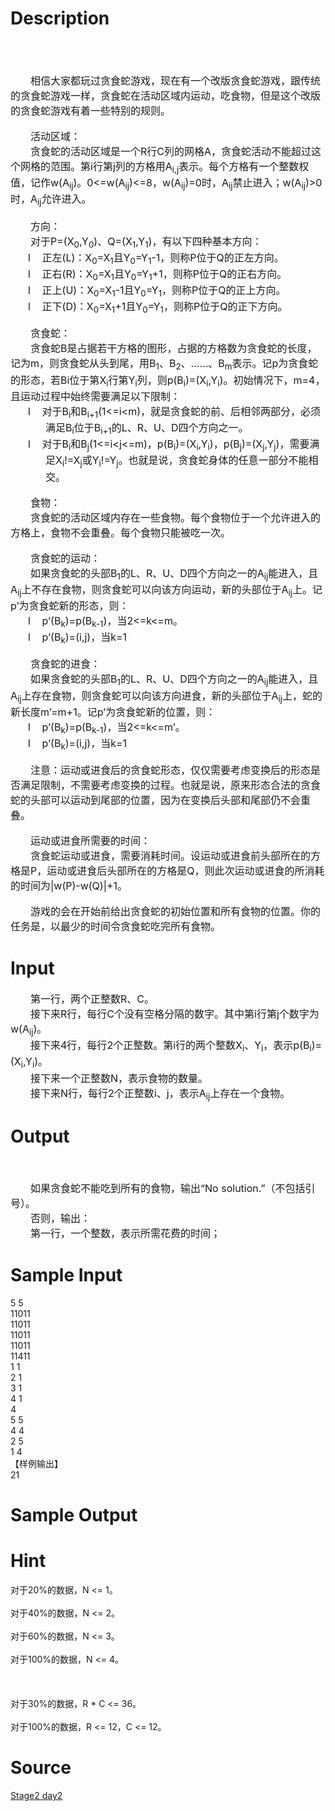
# Description

<div class="content"><div> </div>
<div> </div>
<div> </div>
<div style="text-indent: 24pt"><span style="font-size: 12pt">相信大家都玩过贪食蛇游戏，现在有一个改版贪食蛇游戏，跟传统的贪食蛇游戏一样，贪食蛇在活动区域内运动，吃食物，但是这个改版的贪食蛇游戏有着一些特别的规则。</span></div>
<div style="text-indent: 24pt"> </div>
<div style="text-indent: 24pt"><span style="font-size: 12pt">活动区域：</span></div>
<div style="text-indent: 24pt"><span style="font-size: 12pt">贪食蛇的活动区域是一个</span><span style="font-size: 12pt">R</span><span style="font-size: 12pt">行</span><span style="font-size: 12pt">C</span><span style="font-size: 12pt">列的网格</span><span style="font-size: 12pt">A</span><span style="font-size: 12pt">，贪食蛇活动不能超过这个网格的范围。第</span><span style="font-size: 12pt">i</span><span style="font-size: 12pt">行第</span><span style="font-size: 12pt">j</span><span style="font-size: 12pt">列的方格用</span><span style="font-size: 12pt">A<sub>i,j</sub></span><span style="font-size: 12pt">表示。每个方格有一个整数权值，记作</span><span style="font-size: 12pt">w(A<sub>ij</sub>)</span><span style="font-size: 12pt">。</span><span style="font-size: 12pt">0&lt;=w(A<sub>ij</sub>)&lt;=8</span><span style="font-size: 12pt">，</span><span style="font-size: 12pt">w(A<sub>ij</sub>)=0</span><span style="font-size: 12pt">时，</span><span style="font-size: 12pt">A<sub>ij</sub></span><span style="font-size: 12pt">禁止进入；</span><span style="font-size: 12pt">w(A<sub>ij</sub>)&gt;0</span><span style="font-size: 12pt">时，</span><span style="font-size: 12pt">A<sub>ij</sub></span><span style="font-size: 12pt">允许进入。</span></div>
<div style="text-indent: 24pt"> </div>
<div style="text-indent: 24pt"><span style="font-size: 12pt">方向：</span></div>
<div style="text-indent: 24pt"><span style="font-size: 12pt">对于</span><span style="font-size: 12pt">P=(X<sub>0</sub>,Y<sub>0</sub>)</span><span style="font-size: 12pt">、</span><span style="font-size: 12pt">Q=(X<sub>1</sub>,Y<sub>1</sub>)</span><span style="font-size: 12pt">，有以下四种基本方向：</span></div>
<div style="margin: 0cm 0cm 0pt 42pt; text-indent: -21pt"><span style="font-size: 12pt">l<span style="font: 7pt &#39;Times New Roman&#39;">        </span></span><span style="font-size: 12pt">正左</span><span style="font-size: 12pt">(L)</span><span style="font-size: 12pt">：</span><span style="font-size: 12pt">X<sub>0</sub>=X<sub>1</sub></span><span style="font-size: 12pt">且</span><span style="font-size: 12pt">Y<sub>0</sub>=Y<sub>1</sub>-1</span><span style="font-size: 12pt">，则称</span><span style="font-size: 12pt">P</span><span style="font-size: 12pt">位于</span><span style="font-size: 12pt">Q</span><span style="font-size: 12pt">的正左方向。</span></div>
<div style="margin: 0cm 0cm 0pt 42pt; text-indent: -21pt"><span style="font-size: 12pt">l<span style="font: 7pt &#39;Times New Roman&#39;">        </span></span><span style="font-size: 12pt">正右</span><span style="font-size: 12pt">(R)</span><span style="font-size: 12pt">：</span><span style="font-size: 12pt">X<sub>0</sub>=X<sub>1</sub></span><span style="font-size: 12pt">且</span><span style="font-size: 12pt">Y<sub>0</sub>=Y<sub>1</sub>+1</span><span style="font-size: 12pt">，则称</span><span style="font-size: 12pt">P</span><span style="font-size: 12pt">位于</span><span style="font-size: 12pt">Q</span><span style="font-size: 12pt">的正右方向。</span></div>
<div style="margin: 0cm 0cm 0pt 42pt; text-indent: -21pt"><span style="font-size: 12pt">l<span style="font: 7pt &#39;Times New Roman&#39;">        </span></span><span style="font-size: 12pt">正上</span><span style="font-size: 12pt">(U)</span><span style="font-size: 12pt">：</span><span style="font-size: 12pt">X<sub>0</sub>=X<sub>1</sub>-1</span><span style="font-size: 12pt">且</span><span style="font-size: 12pt">Y<sub>0</sub>=Y<sub>1</sub></span><span style="font-size: 12pt">，则称</span><span style="font-size: 12pt">P</span><span style="font-size: 12pt">位于</span><span style="font-size: 12pt">Q</span><span style="font-size: 12pt">的正上方向。</span></div>
<div style="margin: 0cm 0cm 0pt 42pt; text-indent: -21pt"><span style="font-size: 12pt">l<span style="font: 7pt &#39;Times New Roman&#39;">        </span></span><span style="font-size: 12pt">正下</span><span style="font-size: 12pt">(D)</span><span style="font-size: 12pt">：</span><span style="font-size: 12pt">X<sub>0</sub>=X<sub>1</sub>+1</span><span style="font-size: 12pt">且</span><span style="font-size: 12pt">Y<sub>0</sub>=Y<sub>1</sub></span><span style="font-size: 12pt">，则称</span><span style="font-size: 12pt">P</span><span style="font-size: 12pt">位于</span><span style="font-size: 12pt">Q</span><span style="font-size: 12pt">的正下方向。</span></div>
<div style="text-indent: 24pt"> </div>
<div style="text-indent: 24pt"><span style="font-size: 12pt">贪食蛇：</span></div>
<div style="text-indent: 24pt"><span style="font-size: 12pt">贪食蛇</span><span style="font-size: 12pt">B</span><span style="font-size: 12pt">是占据若干方格的图形，占据的方格数为贪食蛇的长度，记为</span><span style="font-size: 12pt">m</span><span style="font-size: 12pt">，则贪食蛇从头到尾，用</span><span style="font-size: 12pt">B<sub>1</sub></span><span style="font-size: 12pt">、</span><span style="font-size: 12pt">B<sub>2</sub></span><span style="font-size: 12pt">、</span><span style="font-size: 12pt">……</span><span style="font-size: 12pt">、</span><span style="font-size: 12pt">B<sub>m</sub></span><span style="font-size: 12pt">表示。记</span><span style="font-size: 12pt">p</span><span style="font-size: 12pt">为贪食蛇的形态，若</span><span style="font-size: 12pt">Bi</span><span style="font-size: 12pt">位于第</span><span style="font-size: 12pt">X<sub>i</sub></span><span style="font-size: 12pt">行第</span><span style="font-size: 12pt">Y<sub>i</sub></span><span style="font-size: 12pt">列，则</span><span style="font-size: 12pt">p(B<sub>i</sub>)=(X<sub>i</sub>,Y<sub>i</sub>)</span><span style="font-size: 12pt">。初始情况下，</span><span style="font-size: 12pt">m=4</span><span style="font-size: 12pt">，且运动过程中始终需要满足以下限制：</span></div>
<div style="margin: 0cm 0cm 0pt 42pt; text-indent: -21pt"><span style="font-size: 12pt">l<span style="font: 7pt &#39;Times New Roman&#39;">        </span></span><span style="font-size: 12pt">对于</span><span style="font-size: 12pt">B<sub>i</sub></span><span style="font-size: 12pt">和</span><span style="font-size: 12pt">B<sub>i+1</sub>(1&lt;=i&lt;m)</span><span style="font-size: 12pt">，就是贪食蛇的前、后相邻两部分，必须满足</span><span style="font-size: 12pt">B<sub>i</sub></span><span style="font-size: 12pt">位于</span><span style="font-size: 12pt">B<sub>i+1</sub></span><span style="font-size: 12pt">的</span><span style="font-size: 12pt">L</span><span style="font-size: 12pt">、</span><span style="font-size: 12pt">R</span><span style="font-size: 12pt">、</span><span style="font-size: 12pt">U</span><span style="font-size: 12pt">、</span><span style="font-size: 12pt">D</span><span style="font-size: 12pt">四个方向之一。</span></div>
<div style="margin: 0cm 0cm 0pt 42pt; text-indent: -21pt"><span style="font-size: 12pt">l<span style="font: 7pt &#39;Times New Roman&#39;">        </span></span><span style="font-size: 12pt">对于</span><span style="font-size: 12pt">B<sub>i</sub></span><span style="font-size: 12pt">和</span><span style="font-size: 12pt">B<sub>j</sub>(1&lt;=i&lt;j&lt;=m)</span><span style="font-size: 12pt">，</span><span style="font-size: 12pt">p(B<sub>i</sub>)=(X<sub>i</sub>,Y<sub>i</sub>)</span><span style="font-size: 12pt">，</span><span style="font-size: 12pt">p(B<sub>j</sub>)=(X<sub>j</sub>,Y<sub>j</sub>)</span><span style="font-size: 12pt">，需要满足</span><span style="font-size: 12pt">X<sub>i</sub>!=X<sub>j</sub></span><span style="font-size: 12pt">或</span><span style="font-size: 12pt">Y<sub>i</sub>!=Y<sub>j</sub></span><span style="font-size: 12pt">。也就是说，贪食蛇身体的任意一部分不能相交。</span></div>
<div style="text-indent: 24pt"> </div>
<div style="text-indent: 24pt"><span style="font-size: 12pt">食物：</span></div>
<div style="text-indent: 24pt"><span style="font-size: 12pt">贪食蛇的活动区域内存在一些食物。每个食物位于一个允许进入的方格上，食物不会重叠。每个食物只能被吃一次。</span></div>
<div style="text-indent: 24pt"> </div>
<div style="text-indent: 24pt"><span style="font-size: 12pt">贪食蛇的运动：</span></div>
<div style="text-indent: 24pt"><span style="font-size: 12pt">如果贪食蛇的头部</span><span style="font-size: 12pt">B<sub>1</sub></span><span style="font-size: 12pt">的</span><span style="font-size: 12pt">L</span><span style="font-size: 12pt">、</span><span style="font-size: 12pt">R</span><span style="font-size: 12pt">、</span><span style="font-size: 12pt">U</span><span style="font-size: 12pt">、</span><span style="font-size: 12pt">D</span><span style="font-size: 12pt">四个方向之一的</span><span style="font-size: 12pt">A<sub>ij</sub></span><span style="font-size: 12pt">能进入，且</span><span style="font-size: 12pt">A<sub>ij</sub></span><span style="font-size: 12pt">上不存在食物，则贪食蛇可以向该方向运动，新的头部位于</span><span style="font-size: 12pt">A<sub>ij</sub></span><span style="font-size: 12pt">上。记</span><span style="font-size: 12pt">p’</span><span style="font-size: 12pt">为贪食蛇新的形态，则：</span></div>
<div style="margin: 0cm 0cm 0pt 42pt; text-indent: -21pt"><span style="font-size: 12pt">l<span style="font: 7pt &#39;Times New Roman&#39;">        </span></span><span style="font-size: 12pt">p’(B<sub>k</sub>)=p(B<sub>k-1</sub>)</span><span style="font-size: 12pt">，当</span><span style="font-size: 12pt">2&lt;=k&lt;=m</span><span style="font-size: 12pt">。</span></div>
<div style="margin: 0cm 0cm 0pt 42pt; text-indent: -21pt"><span style="font-size: 12pt">l<span style="font: 7pt &#39;Times New Roman&#39;">        </span></span><span style="font-size: 12pt">p’(B<sub>k</sub>)=(i,j)</span><span style="font-size: 12pt">，当</span><span style="font-size: 12pt">k=1</span></div>
<div style="text-indent: 24pt"> </div>
<div style="text-indent: 24pt"><span style="font-size: 12pt">贪食蛇的进食：</span></div>
<div style="text-indent: 24pt"><span style="font-size: 12pt">如果贪食蛇的头部</span><span style="font-size: 12pt">B<sub>1</sub></span><span style="font-size: 12pt">的</span><span style="font-size: 12pt">L</span><span style="font-size: 12pt">、</span><span style="font-size: 12pt">R</span><span style="font-size: 12pt">、</span><span style="font-size: 12pt">U</span><span style="font-size: 12pt">、</span><span style="font-size: 12pt">D</span><span style="font-size: 12pt">四个方向之一的</span><span style="font-size: 12pt">A<sub>ij</sub></span><span style="font-size: 12pt">能进入，且</span><span style="font-size: 12pt">A<sub>ij</sub></span><span style="font-size: 12pt">上存在食物，则贪食蛇可以向该方向进食，新的头部位于</span><span style="font-size: 12pt">A<sub>ij</sub></span><span style="font-size: 12pt">上，蛇的新长度</span><span style="font-size: 12pt">m’=m+1</span><span style="font-size: 12pt">。记</span><span style="font-size: 12pt">p’</span><span style="font-size: 12pt">为贪食蛇新的位置，则：</span></div>
<div style="margin: 0cm 0cm 0pt 42pt; text-indent: -21pt"><span style="font-size: 12pt">l<span style="font: 7pt &#39;Times New Roman&#39;">        </span></span><span style="font-size: 12pt">p’(B<sub>k</sub>)=p(B<sub>k-1</sub>)</span><span style="font-size: 12pt">，当</span><span style="font-size: 12pt">2&lt;=k&lt;=m’</span><span style="font-size: 12pt">。</span></div>
<div style="margin: 0cm 0cm 0pt 42pt; text-indent: -21pt"><span style="font-size: 12pt">l<span style="font: 7pt &#39;Times New Roman&#39;">        </span></span><span style="font-size: 12pt">p’(B<sub>k</sub>)=(i,j)</span><span style="font-size: 12pt">，当</span><span style="font-size: 12pt">k=1</span></div>
<div style="text-indent: 24pt"> </div>
<div style="text-indent: 24pt"><span style="font-size: 12pt">注意：运动或进食后的贪食蛇形态，仅仅需要考虑变换后的形态是否满足限制，不需要考虑变换的过程。也就是说，原来形态合法的贪食蛇的头部可以运动到尾部的位置，因为在变换后头部和尾部仍不会重叠。</span></div>
<div style="text-indent: 24pt"> </div>
<div style="text-indent: 24pt"><span style="font-size: 12pt">运动或进食所需要的时间：</span></div>
<div style="text-indent: 24pt"><span style="font-size: 12pt">贪食蛇运动或进食，需要消耗时间。设运动或进食前头部所在的方格是</span><span style="font-size: 12pt">P</span><span style="font-size: 12pt">，运动或进食后头部所在的方格是</span><span style="font-size: 12pt">Q</span><span style="font-size: 12pt">，则此次运动或进食的所消耗的时间为</span><span style="font-size: 12pt">|w(P)-w(Q)|+1</span><span style="font-size: 12pt">。</span></div>
<div style="text-indent: 24pt"> </div>
<div style="text-indent: 24pt"><span style="font-size: 12pt">游戏的会在开始前给出贪食蛇的初始位置和所有食物的位置。你的任务是，以最少的时间令贪食蛇吃完所有食物。</span></div></div>

# Input

<div class="content"><div style="text-indent: 24pt"><span style="font-size: 12pt">第一行，两个正整数</span><span style="font-size: 12pt">R</span><span style="font-size: 12pt">、</span><span style="font-size: 12pt">C</span><span style="font-size: 12pt">。</span></div>
<div style="text-indent: 24pt"><span style="font-size: 12pt">接下来</span><span style="font-size: 12pt">R</span><span style="font-size: 12pt">行，每行</span><span style="font-size: 12pt">C</span><span style="font-size: 12pt">个没有空格分隔的数字。其中第</span><span style="font-size: 12pt">i</span><span style="font-size: 12pt">行第</span><span style="font-size: 12pt">j</span><span style="font-size: 12pt">个数字为</span><span style="font-size: 12pt">w(A<sub>ij</sub>)</span><span style="font-size: 12pt">。</span></div>
<div style="text-indent: 24pt"><span style="font-size: 12pt">接下来</span><span style="font-size: 12pt">4</span><span style="font-size: 12pt">行，每行</span><span style="font-size: 12pt">2</span><span style="font-size: 12pt">个正整数。第</span><span style="font-size: 12pt">i</span><span style="font-size: 12pt">行的两个整数</span><span style="font-size: 12pt">X<sub>i</sub></span><span style="font-size: 12pt">、</span><span style="font-size: 12pt">Y<sub>i</sub></span><span style="font-size: 12pt">，表示</span><span style="font-size: 12pt">p(B<sub>i</sub>)=(X<sub>i</sub>,Y<sub>i</sub>)</span><span style="font-size: 12pt">。</span></div>
<div style="text-indent: 24pt"><span style="font-size: 12pt">接下来一个正整数</span><span style="font-size: 12pt">N</span><span style="font-size: 12pt">，表示食物的数量。</span></div>
<div style="text-indent: 24pt"><span style="font-size: 12pt">接下来</span><span style="font-size: 12pt">N</span><span style="font-size: 12pt">行，每行</span><span style="font-size: 12pt">2</span><span style="font-size: 12pt">个正整数</span><span style="font-size: 12pt">i</span><span style="font-size: 12pt">、</span><span style="font-size: 12pt">j</span><span style="font-size: 12pt">，表示</span><span style="font-size: 12pt">A<sub>ij</sub></span><span style="font-size: 12pt">上存在一个食物。</span></div></div>

# Output

<div class="content"><div style="margin: 13pt 0cm"> </div>
<div style="text-indent: 24pt"><span style="font-size: 12pt">如果贪食蛇不能吃到所有的食物，输出</span><span style="font-size: 12pt">“No solution.”</span><span style="font-size: 12pt">（不包括引号）。</span></div>
<div style="text-indent: 24pt"><span style="font-size: 12pt">否则，输出：</span></div>
<div style="text-indent: 24pt"><span style="font-size: 12pt">第一行，一个整数，表示所需花费的时间；</span></div></div>

# Sample Input

<div class="content"><span class="sampledata">5 5<br/>
11011<br/>
11011<br/>
11011<br/>
11011<br/>
11411<br/>
1 1<br/>
2 1<br/>
3 1<br/>
4 1<br/>
4<br/>
5 5<br/>
4 4<br/>
2 5<br/>
1 4<br/>
【样例输出】<br/>
21<br/>
</span></div>

# Sample Output

<div class="content"><span class="sampledata"></span></div>

# Hint

<div class="content"><p></p><p>对于20%的数据，N &lt;= 1。<br/><br/>
对于40%的数据，N &lt;= 2。<br/><br/>
对于60%的数据，N &lt;= 3。<br/><br/>
对于100%的数据，N &lt;= 4。<br/><br/>
 <br/><br/>
对于30%的数据，R * C &lt;= 36。<br/><br/>
对于100%的数据，R &lt;= 12，C &lt;= 12。</p><p></p></div>

# Source

<div class="content"><p><a href="problemset.php?search=Stage2 day2">Stage2 day2</a></p></div>


